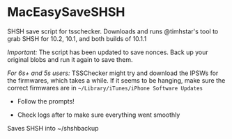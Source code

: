 # MacEasySaveSHSH

SHSH save script for tsschecker. Downloads and runs @timhstar's tool to grab SHSH for 10.2, 10.1, and both builds of 10.1.1

*Important:* The script has been updated to save nonces. Back up your original blobs and run it again to save them. 

*For 6s+ and 5s users:* TSSChecker might try and download the IPSWs for the firmwares, which takes a while. If it seems to be hanging, make sure the correct firmwares are in `~/Library/iTunes/iPhone Software Updates`

- Follow the prompts!

- Check logs after to make sure everything went smoothly


Saves SHSH into ~/shshbackup
